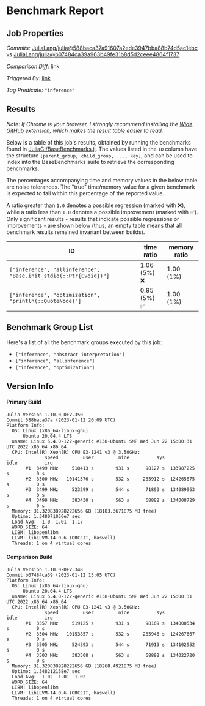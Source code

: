 # Benchmark Report

## Job Properties

*Commits:* [JuliaLang/julia@588baca37a91607a2ede3947bba88b74d5ac1ebc](https://github.com/JuliaLang/julia/commit/588baca37a91607a2ede3947bba88b74d5ac1ebc) vs [JuliaLang/julia@b07484ca39a963b49fe31b8d5d2ceee4864f1737](https://github.com/JuliaLang/julia/commit/b07484ca39a963b49fe31b8d5d2ceee4864f1737)

*Comparison Diff:* [link](https://github.com/JuliaLang/julia/compare/b07484ca39a963b49fe31b8d5d2ceee4864f1737..588baca37a91607a2ede3947bba88b74d5ac1ebc)

*Triggered By:* [link](https://github.com/JuliaLang/julia/pull/48258#issuecomment-1380942711)

*Tag Predicate:* `"inference"`

## Results

*Note: If Chrome is your browser, I strongly recommend installing the [Wide GitHub](https://chrome.google.com/webstore/detail/wide-github/kaalofacklcidaampbokdplbklpeldpj?hl=en)
extension, which makes the result table easier to read.*

Below is a table of this job's results, obtained by running the benchmarks found in
[JuliaCI/BaseBenchmarks.jl](https://github.com/JuliaCI/BaseBenchmarks.jl). The values
listed in the `ID` column have the structure `[parent_group, child_group, ..., key]`,
and can be used to index into the BaseBenchmarks suite to retrieve the corresponding
benchmarks.

The percentages accompanying time and memory values in the below table are noise tolerances. The "true"
time/memory value for a given benchmark is expected to fall within this percentage of the reported value.

A ratio greater than `1.0` denotes a possible regression (marked with :x:), while a ratio less
than `1.0` denotes a possible improvement (marked with :white_check_mark:). Only significant results - results
that indicate possible regressions or improvements - are shown below (thus, an empty table means that all
benchmark results remained invariant between builds).

| ID | time ratio | memory ratio |
|----|------------|--------------|
| `["inference", "allinference", "Base.init_stdio(::Ptr{Cvoid})"]` | 1.06 (5%) :x: | 1.00 (1%)  |
| `["inference", "optimization", "println(::QuoteNode)"]` | 0.95 (5%) :white_check_mark: | 1.00 (1%)  |

## Benchmark Group List

Here's a list of all the benchmark groups executed by this job:

- `["inference", "abstract interpretation"]`
- `["inference", "allinference"]`
- `["inference", "optimization"]`

## Version Info

#### Primary Build

```
Julia Version 1.10.0-DEV.350
Commit 588baca37a (2023-01-12 20:09 UTC)
Platform Info:
  OS: Linux (x86_64-linux-gnu)
      Ubuntu 20.04.4 LTS
  uname: Linux 5.4.0-122-generic #138-Ubuntu SMP Wed Jun 22 15:00:31 UTC 2022 x86_64 x86_64
  CPU: Intel(R) Xeon(R) CPU E3-1241 v3 @ 3.50GHz: 
              speed         user         nice          sys         idle          irq
       #1  3499 MHz     518413 s        931 s      98127 s  133987225 s          0 s
       #2  3500 MHz   10141576 s        532 s     285912 s  124265875 s          0 s
       #3  3499 MHz     523299 s        544 s      71893 s  134089963 s          0 s
       #4  3499 MHz     383430 s        563 s      68882 s  134008729 s          0 s
  Memory: 31.320838928222656 GB (18183.3671875 MB free)
  Uptime: 1.348071056e7 sec
  Load Avg:  1.0  1.01  1.17
  WORD_SIZE: 64
  LIBM: libopenlibm
  LLVM: libLLVM-14.0.6 (ORCJIT, haswell)
  Threads: 1 on 4 virtual cores

```

#### Comparison Build

```
Julia Version 1.10.0-DEV.348
Commit b07484ca39 (2023-01-12 15:05 UTC)
Platform Info:
  OS: Linux (x86_64-linux-gnu)
      Ubuntu 20.04.4 LTS
  uname: Linux 5.4.0-122-generic #138-Ubuntu SMP Wed Jun 22 15:00:31 UTC 2022 x86_64 x86_64
  CPU: Intel(R) Xeon(R) CPU E3-1241 v3 @ 3.50GHz: 
              speed         user         nice          sys         idle          irq
       #1  3557 MHz     519125 s        931 s      98169 s  134000534 s          0 s
       #2  3504 MHz   10153857 s        532 s     285946 s  124267667 s          0 s
       #3  3505 MHz     524393 s        544 s      71913 s  134102952 s          0 s
       #4  3503 MHz     383508 s        563 s      68892 s  134022720 s          0 s
  Memory: 31.320838928222656 GB (18268.4921875 MB free)
  Uptime: 1.348212158e7 sec
  Load Avg:  1.02  1.01  1.02
  WORD_SIZE: 64
  LIBM: libopenlibm
  LLVM: libLLVM-14.0.6 (ORCJIT, haswell)
  Threads: 1 on 4 virtual cores

```
